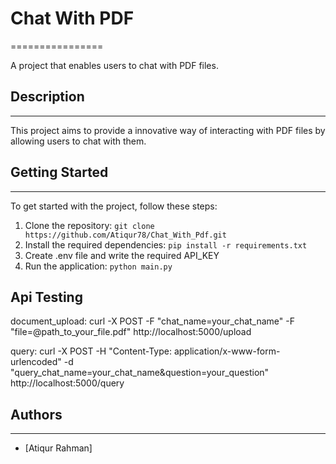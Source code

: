 # Chat With PDF
================

A project that enables users to chat with PDF files.

## Description
---------------

This project aims to provide a innovative way of interacting with PDF files by allowing users to chat with them.

## Getting Started
-------------------

To get started with the project, follow these steps:

1. Clone the repository: `git clone https://github.com/Atiqur78/Chat_With_Pdf.git`
2. Install the required dependencies: `pip install -r requirements.txt`
3. Create .env file and write the required API_KEY
4. Run the application: `python main.py`

Api Testing
------------

document_upload: curl -X POST -F "chat_name=your_chat_name" -F "file=@path_to_your_file.pdf" http://localhost:5000/upload


query: curl -X POST -H "Content-Type: application/x-www-form-urlencoded" -d "query_chat_name=your_chat_name&question=your_question" http://localhost:5000/query



## Authors
-----------

* [Atiqur Rahman]